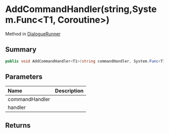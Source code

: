 # AddCommandHandler(string,System.Func<T1, Coroutine>)

Method in [DialogueRunner](/api/csharp/yarn.unity.dialoguerunner.md)

## Summary



```csharp
public void AddCommandHandler<T1>(string commandHandler, System.Func<T1, Coroutine> handler)
```

## Parameters

|Name|Description|
|:---|:---|
|commandHandler||
|handler||

## Returns



